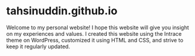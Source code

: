 # tahsinuddin.github.io
Welcome to my personal website! I hope this website will give you insight on my experiences and values. I created this website using the Intrace theme on WordPress, customized it using HTML and CSS, and strive to keep it regularly updated.
